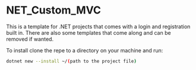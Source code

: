 # NET_Custom_MVC
This is a template for .NET projects that comes with a login and registration built in. There are also some templates that come along and can be removed if wanted. 

To install clone the repe to a directory on your machine and run:
```bash
dotnet new --install ~/(path to the project file)
```
